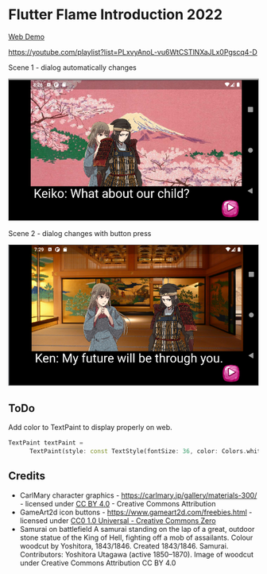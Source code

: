 # Flutter Flame Introduction 2022

[Web Demo](https://codetricity.github.io/flame_2022_visual_novel_tutorial/)

https://youtube.com/playlist?list=PLxvyAnoL-vu6WtCSTlNXaJLx0Pgscq4-D

Scene 1 - dialog automatically changes

![screenshot](readme_assets/screenshot_2022_01_20.png)

Scene 2 - dialog changes with button press

![scene 2](readme_assets/screenshot_2022_01_20_scene_2.png)

## ToDo

Add color to TextPaint to display properly on web.

```dart
TextPaint textPaint =
      TextPaint(style: const TextStyle(fontSize: 36, color: Colors.white));
```

## Credits

* CarlMary character graphics - https://carlmary.jp/gallery/materials-300/ - licensed under [CC BY 4.0](https://creativecommons.org/licenses/by/4.0/) - Creative Commons Attribution
* GameArt2d icon buttons - https://www.gameart2d.com/freebies.html - licensed under [CC0 1.0 Universal - Creative Commons Zero](https://creativecommons.org/publicdomain/zero/1.0/)
* Samurai on battlefield
A samurai standing on the lap of a great, outdoor stone statue of the King of Hell, fighting off a mob of assailants. Colour woodcut by Yoshitora, 1843/1846. Created 1843/1846. Samurai. Contributors: Yoshitora Utagawa (active 1850–1870). Image of woodcut under Creative Commons Attribution CC BY 4.0
